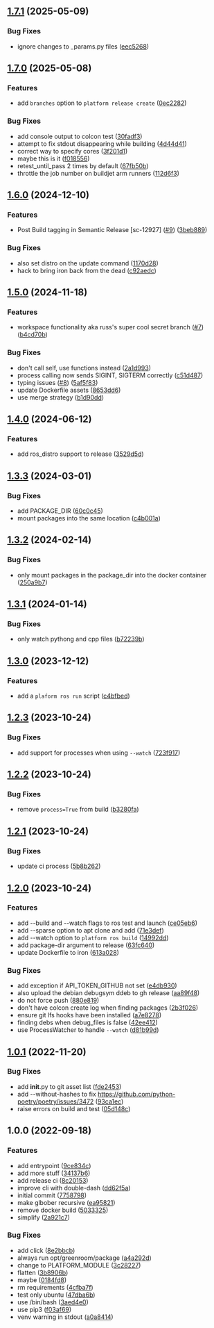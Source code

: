 ## [1.7.1](https://github.com/Greenroom-Robotics/platform_cli/compare/v1.7.0...v1.7.1) (2025-05-09)


### Bug Fixes

* ignore changes to _params.py files ([eec5268](https://github.com/Greenroom-Robotics/platform_cli/commit/eec52688f1e181f8e98bbeba1d88f861d8cdbbc8))

## [1.7.0](https://github.com/Greenroom-Robotics/platform_cli/compare/v1.6.0...v1.7.0) (2025-05-08)


### Features

* add `branches` option to `platform release create` ([0ec2282](https://github.com/Greenroom-Robotics/platform_cli/commit/0ec2282fdabc07187306d556c91fc75573c94802))


### Bug Fixes

* add console output to colcon test ([30fadf3](https://github.com/Greenroom-Robotics/platform_cli/commit/30fadf3100f97a271e0522212195dd239152c6e1))
* attempt to fix stdout disappearing while building ([4d44d41](https://github.com/Greenroom-Robotics/platform_cli/commit/4d44d417fe5b7363caabe2a98553b20ffc23dc70))
* correct way to specify cores ([3f201d1](https://github.com/Greenroom-Robotics/platform_cli/commit/3f201d1cd59775f0df1299b6451c61a42b274117))
* maybe this is it ([f018556](https://github.com/Greenroom-Robotics/platform_cli/commit/f018556b08e5400f8e780cb16e3dd2f44a651d81))
* retest_until_pass 2 times by default ([67fb50b](https://github.com/Greenroom-Robotics/platform_cli/commit/67fb50b51ec28d77242ffdabcecb145b3330161e))
* throttle the job number on buildjet arm runners ([112d6f3](https://github.com/Greenroom-Robotics/platform_cli/commit/112d6f368bfca9e635b6a4ab4e4bfe156532eb0a))

## [1.6.0](https://github.com/Greenroom-Robotics/platform_cli/compare/v1.5.0...v1.6.0) (2024-12-10)


### Features

* Post Build tagging in Semantic Release [sc-12927] ([#9](https://github.com/Greenroom-Robotics/platform_cli/issues/9)) ([3beb889](https://github.com/Greenroom-Robotics/platform_cli/commit/3beb88930a1b5f4835ba175d1b4b20dc69861ee6))


### Bug Fixes

* also set distro on the update command ([1170d28](https://github.com/Greenroom-Robotics/platform_cli/commit/1170d2851936c396a567e1bc98a1120d6d2e1c0d))
* hack to bring iron back from the dead ([c92aedc](https://github.com/Greenroom-Robotics/platform_cli/commit/c92aedc03f9cf93cd2278ceb11e478cd025575a6))

## [1.5.0](https://github.com/Greenroom-Robotics/platform_cli/compare/v1.4.0...v1.5.0) (2024-11-18)


### Features

* workspace functionality aka russ's super cool secret branch ([#7](https://github.com/Greenroom-Robotics/platform_cli/issues/7)) ([b4cd70b](https://github.com/Greenroom-Robotics/platform_cli/commit/b4cd70bf9107ca9019e34326abfb68eb1cb8bf04))


### Bug Fixes

* don't call self, use functions instead ([2a1d993](https://github.com/Greenroom-Robotics/platform_cli/commit/2a1d993930ba735eac33601a36faeef75ceccc3c))
* process calling now sends SIGINT, SIGTERM correctly ([c51d487](https://github.com/Greenroom-Robotics/platform_cli/commit/c51d487bb4544ddf6de13d677293997660130668))
* typing issues ([#8](https://github.com/Greenroom-Robotics/platform_cli/issues/8)) ([5af5f83](https://github.com/Greenroom-Robotics/platform_cli/commit/5af5f83c0ddd5b0e2928f3302e854f250df11f53))
* update Dockerfile assets ([8653dd6](https://github.com/Greenroom-Robotics/platform_cli/commit/8653dd6b22d8f6a304f9197e875c949dded0ad5e))
* use merge strategy ([b1d90dd](https://github.com/Greenroom-Robotics/platform_cli/commit/b1d90ddc64b49e95e4405fcdc837dca22e027f88))

## [1.4.0](https://github.com/Greenroom-Robotics/platform_cli/compare/v1.3.3...v1.4.0) (2024-06-12)


### Features

* add ros_distro support to release ([3529d5d](https://github.com/Greenroom-Robotics/platform_cli/commit/3529d5dcf4db6ccdcc76440d56f5c01abd6434c8))

## [1.3.3](https://github.com/Greenroom-Robotics/platform_cli/compare/v1.3.2...v1.3.3) (2024-03-01)


### Bug Fixes

* add PACKAGE_DIR ([60c0c45](https://github.com/Greenroom-Robotics/platform_cli/commit/60c0c45af812a80b9c621701560123fc7880b1a9))
* mount packages into the same location ([c4b001a](https://github.com/Greenroom-Robotics/platform_cli/commit/c4b001a30faf885724024bc873fcd81f2150e570))

## [1.3.2](https://github.com/Greenroom-Robotics/platform_cli/compare/v1.3.1...v1.3.2) (2024-02-14)


### Bug Fixes

* only mount packages in the package_dir into the docker container ([250a9b7](https://github.com/Greenroom-Robotics/platform_cli/commit/250a9b790037278f9e31bddffe382096b4b14a0d))

## [1.3.1](https://github.com/Greenroom-Robotics/platform_cli/compare/v1.3.0...v1.3.1) (2024-01-14)


### Bug Fixes

* only watch pythong and cpp files ([b72239b](https://github.com/Greenroom-Robotics/platform_cli/commit/b72239b1be09dc503a6134c369e2c581852cfa10))

## [1.3.0](https://github.com/Greenroom-Robotics/platform_cli/compare/v1.2.3...v1.3.0) (2023-12-12)


### Features

* add a `plaform ros run` script ([c4bfbed](https://github.com/Greenroom-Robotics/platform_cli/commit/c4bfbedecaadf0b661f5acfbabc8f59674b7d023))

## [1.2.3](https://github.com/Greenroom-Robotics/platform_cli/compare/v1.2.2...v1.2.3) (2023-10-24)


### Bug Fixes

* add support for processes when using `--watch` ([723f917](https://github.com/Greenroom-Robotics/platform_cli/commit/723f9175937b896e3b1afd8ae88dbe8e7bdcaa4e))

## [1.2.2](https://github.com/Greenroom-Robotics/platform_cli/compare/v1.2.1...v1.2.2) (2023-10-24)


### Bug Fixes

* remove `process=True` from build ([b3280fa](https://github.com/Greenroom-Robotics/platform_cli/commit/b3280fae13831db2900fd06b365cbe1d3474b410))

## [1.2.1](https://github.com/Greenroom-Robotics/platform_cli/compare/v1.2.0...v1.2.1) (2023-10-24)


### Bug Fixes

* update ci process ([5b8b262](https://github.com/Greenroom-Robotics/platform_cli/commit/5b8b262b14919a8c85564de8dca84b3b4ba92914))

## [1.2.0](https://github.com/Greenroom-Robotics/platform_cli/compare/v1.1.0...v1.2.0) (2023-10-24)


### Features

* add --build and --watch flags to ros test and launch ([ce05eb6](https://github.com/Greenroom-Robotics/platform_cli/commit/ce05eb620d5fd931f140169994c3523fa71ea759))
* add --sparse option to apt clone and add ([71e3def](https://github.com/Greenroom-Robotics/platform_cli/commit/71e3def7b9f1dfea266c7536d3912ef077e59443))
* add --watch option to `platform ros build` ([14992dd](https://github.com/Greenroom-Robotics/platform_cli/commit/14992dd43b39c35beba1d23c0f2c3a90a44907fc))
* add package-dir argument to release ([63fc640](https://github.com/Greenroom-Robotics/platform_cli/commit/63fc64022615a84d1e3182c7a754848e79e0cdad))
* update Dockerfile to iron ([613a028](https://github.com/Greenroom-Robotics/platform_cli/commit/613a028e77f949d886c906c30f011ed0fb81ac46))


### Bug Fixes

* add exception if API_TOKEN_GITHUB not set ([e4db930](https://github.com/Greenroom-Robotics/platform_cli/commit/e4db9304552011f3bf2a579a005ba82d3d47b15e))
* also upload the debian debugsym ddeb to gh release ([aa89f48](https://github.com/Greenroom-Robotics/platform_cli/commit/aa89f48127fb5ced703408caaffeb585889aa63a))
* do not force push ([880e819](https://github.com/Greenroom-Robotics/platform_cli/commit/880e81975a037c7d6737e2d1a678f0ff20098252))
* don't have colcon create log when finding packages ([2b3f026](https://github.com/Greenroom-Robotics/platform_cli/commit/2b3f026c75ddaddfe960897b92c0a155c43f6998))
* ensure git lfs hooks have been installed ([a7e8278](https://github.com/Greenroom-Robotics/platform_cli/commit/a7e8278d5e34ddc885d629d788d66374227ecf66))
* finding debs when debug_files is false ([42ee412](https://github.com/Greenroom-Robotics/platform_cli/commit/42ee4120acf10523228643c3ceb93578b7ca0b4e))
* use ProcessWatcher to handle `--watch` ([d81b99d](https://github.com/Greenroom-Robotics/platform_cli/commit/d81b99dbdf0fd592d6cdad7e139fb24c1da7a611))

## [1.0.1](https://github.com/Greenroom-Robotics/platform_cli/compare/v1.0.0...v1.0.1) (2022-11-20)


### Bug Fixes

* add __init__.py to git asset list ([fde2453](https://github.com/Greenroom-Robotics/platform_cli/commit/fde24539e8e44e6d497306864f327b9b98949173))
* add --without-hashes to fix https://github.com/python-poetry/poetry/issues/3472 ([93ca1ec](https://github.com/Greenroom-Robotics/platform_cli/commit/93ca1ecd0bc495ef4dfeb62b73e410763c8ae222))
* raise errors on build and test ([05d148c](https://github.com/Greenroom-Robotics/platform_cli/commit/05d148c0f6837cf1c9b5183ffe233ffada5c23c8))

## 1.0.0 (2022-09-18)


### Features

* add entrypoint ([9ce834c](https://github.com/Greenroom-Robotics/platform_cli/commit/9ce834cad55d039ac25dee1daa48b369baff5169))
* add more stuff ([34137b6](https://github.com/Greenroom-Robotics/platform_cli/commit/34137b6fdc8abca034fa5735fba97669f0d79dba))
* add release ci ([8c20153](https://github.com/Greenroom-Robotics/platform_cli/commit/8c201532cbbb950480af4134869bbf058995be6f))
* improve cli with double-dash ([dd62f5a](https://github.com/Greenroom-Robotics/platform_cli/commit/dd62f5a65d89e0f5773cdc1215395f242f2ef0d4))
* initial commit ([7758798](https://github.com/Greenroom-Robotics/platform_cli/commit/775879853f8a38465bcaaf978fad28051d297001))
* make glbober recursive ([ea95821](https://github.com/Greenroom-Robotics/platform_cli/commit/ea9582146ce9dd5b0dffe25c5ef591e8217c50de))
* remove docker build ([5033325](https://github.com/Greenroom-Robotics/platform_cli/commit/50333250dbe30ac215d7543608939890f54c318c))
* simplify ([2a921c7](https://github.com/Greenroom-Robotics/platform_cli/commit/2a921c7928ade04a8c394f51f7db2c1f99d1a9e7))


### Bug Fixes

* add click ([8e2bbcb](https://github.com/Greenroom-Robotics/platform_cli/commit/8e2bbcb014fc32bfd90c60c1cb7fc3a8a212561d))
* always run opt/greenroom/package ([a4a292d](https://github.com/Greenroom-Robotics/platform_cli/commit/a4a292db45b80891754d2febb64bc0c5e96b22bb))
* change to PLATFORM_MODULE ([3c28227](https://github.com/Greenroom-Robotics/platform_cli/commit/3c28227d05a9272e23e64cea654b139a6e80eab0))
* flatten ([3b8906b](https://github.com/Greenroom-Robotics/platform_cli/commit/3b8906bd2214d020fddca929c6447eb7e99eee68))
* maybe ([0184fd8](https://github.com/Greenroom-Robotics/platform_cli/commit/0184fd8e64db2ea78d17f98ce62c5c6339e066b6))
* rm requirements ([4cfba7f](https://github.com/Greenroom-Robotics/platform_cli/commit/4cfba7f1d82f1578a002321d9eb92b698e31b861))
* test only ubuntu ([47dba6b](https://github.com/Greenroom-Robotics/platform_cli/commit/47dba6baa3e2f19887bc5966e9d00268405bb8dc))
* use /bin/bash ([3aed4e0](https://github.com/Greenroom-Robotics/platform_cli/commit/3aed4e0bc75862eac4253faf9ef760a958457e40))
* use pip3 ([f03af69](https://github.com/Greenroom-Robotics/platform_cli/commit/f03af69493ef4e3a5e016aee9f7f8aa9750e3411))
* venv warning in stdout ([a0a8414](https://github.com/Greenroom-Robotics/platform_cli/commit/a0a84140a8117b29a07d46e9c2cc6607d9ea66a0))

